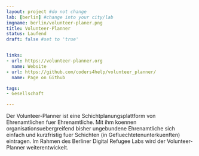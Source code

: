 ```yaml
---
layout: project #do not change
lab: [berlin] #change into your city/lab
imgname: berlin/volunteer-planer.png
title: Volunteer-Planner
status: Laufend
draft: false #set to 'true'


links:
- url: https://volunteer-planner.org
  name: Website
- url: https://github.com/coders4help/volunteer_planner/
  name: Page on Github

tags:
- Gesellschaft

---
```

Der Volunteer-Planner ist eine Schichtplanungsplattform von Ehrenamtlichen fuer Ehrenamtliche. Mit ihm koennen organisationsuebergreifend bisher ungebundene Ehrenamtliche sich einfach und kurzfristig fuer Schichten (in Gefluechtetenunterkuenften) eintragen. Im Rahmen des Berliner Digital Refugee Labs wird der Volunteer-Planner weiterentwickelt.
